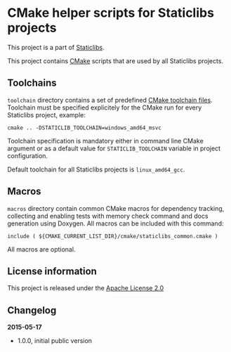 CMake helper scripts for Staticlibs projects
============================================

This project is a part of [Staticlibs](http://staticlibs.net/).

This project contains [CMake](http://cmake.org/) scripts that are used by all 
Staticlibs projects.

Toolchains
----------

`toolchain` directory contains a set of predefined [CMake toolchain files](http://www.cmake.org/cmake/help/v3.0/manual/cmake-toolchains.7.html).
Toolchain must be specified explicitely for the CMake run for every Staticlibs project, example:

    cmake .. -DSTATICLIB_TOOLCHAIN=windows_amd64_msvc

Toolchain specification is mandatory either in command line CMake argument or as a default
value for `STATICLIB_TOOLCHAIN` variable in project configuration.

Default toolchain for all Staticlibs projects is `linux_amd64_gcc`.

Macros
------

`macros` directory contain common CMake macros for dependency tracking, collecting and enabling tests 
with memory check command and docs generation using Doxygen. All macros can be included with this command:

    include ( ${CMAKE_CURRENT_LIST_DIR}/cmake/staticlibs_common.cmake )

All macros are optional.

License information
-------------------

This project is released under the [Apache License 2.0](http://www.apache.org/licenses/LICENSE-2.0)

Changelog
---------

**2015-05-17**

 * 1.0.0, initial public version
